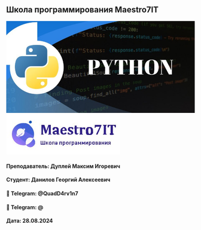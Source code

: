## Школа программирования Maestro7IT

![python.jpg](ing%2Fpython.jpg)
![maestro7it_logo.jpg](ing%2Fmaestro7it_logo.jpg)


#### Преподаватель: Дуплей Максим Игоревич
#### Студент: Данилов Георгий Алексеевич

#### 📱 Telegram: @QuadD4rv1n7
#### 📱 Telegram: @

#### Дата: 28.08.2024